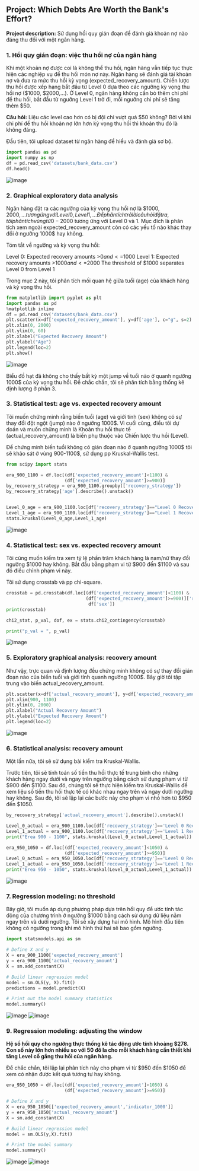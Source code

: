 ## Project: Which Debts Are Worth the Bank's Effort?

**Project description:** Sử dụng hồi quy gián đoạn để đánh giá khoản nợ nào đáng thu đối với một ngân hàng.

### 1. Hồi quy gián đoạn: việc thu hồi nợ của ngân hàng
Khi một khoản nợ được coi là không thể thu hồi, ngân hàng vẫn tiếp tục thực hiện các nghiệp vụ để thu hồi món nợ này. Ngân hàng sẽ đánh giá tài khoản nợ và đưa ra mức thu hồi kỳ vọng (expected_recovery_amount). Chiến lược thu hồi được xếp hạng bắt đầu từ Level 0 dựa theo các ngưỡng kỳ vọng thu hồi nợ ($1000, $2000,...). Ở Level 0, ngân hàng không cần bỏ thêm chi phí để thu hồi, bắt đầu từ ngưỡng Level 1 trở đi, mỗi ngưỡng chi phí sẽ tăng thêm $50.

**Câu hỏi:** Liệu các level cao hơn có bị đội chi vượt quá $50 không? Bởi vì khi chi phí để thu hồi khoản nợ lớn hơn kỳ vọng thu hồi thì khoản thu đó là không đáng.

Đầu tiên, tôi upload dataset từ ngân hàng để hiểu và đánh giá sơ bộ.

```python
import pandas as pd
import numpy as np
df = pd.read_csv('datasets/bank_data.csv') 
df.head()
```
![image](https://user-images.githubusercontent.com/118591981/203523919-6555282a-7814-428c-ac01-0745b4de8407.png)

### 2. Graphical exploratory data analysis
Ngân hàng đặt ra các ngưỡng của kỳ vọng thu hồi nợ là $1000, $2000,... tương ứng với Level 0, Level 1,... Để phân tích trả lời câu hỏi đặt ra, tôi phân tích vùng từ 0-2000$ tương ứng với Level 0 và 1. Mục đích là phân tích xem ngoài expected_recovery_amount còn có các yếu tố nào khác thay đổi ở ngưỡng 1000$ hay không. 

Tóm tắt về ngưỡng và kỳ vọng thu hồi:

Level 0: Expected recovery amounts >$0 and <=$1000
Level 1: Expected recovery amounts >$1000 and <=$2000
The threshold of $1000 separates Level 0 from Level 1

Trong mục 2 này, tôi phân tích mối quan hệ giữa tuổi (age) của khách hàng và kỳ vọng thu hồi.

```python
from matplotlib import pyplot as plt
import pandas as pd
%matplotlib inline
df = pd.read_csv('datasets/bank_data.csv') 
plt.scatter(x=df['expected_recovery_amount'], y=df['age'], c="g", s=2)
plt.xlim(0, 2000)
plt.ylim(0, 60)
plt.xlabel("Expected Recovery Amount")
plt.ylabel("Age")
plt.legend(loc=2)
plt.show()
```

![image](https://user-images.githubusercontent.com/118591981/203525844-c2111c11-114e-4ac5-9076-bd54cac34bb7.png)

Biểu đồ hạt đã không cho thấy bất kỳ một jump về tuổi nào ở quanh ngưỡng 1000$ của kỳ vọng thu hồi. Để chắc chắn, tôi sẽ phân tích bằng thống kê định lượng ở phần 3.

### 3. Statistical test: age vs. expected recovery amount
Tôi muốn chứng minh rằng biến tuổi (age) và giới tính (sex) không có sự thay đổi đột ngột (jump) nào ở ngưỡng 1000$. Vì cuối cùng, điều tôi dự doán và muốn chững minh là Khoản thu hồi thực tế (actual_recovery_amount) là biến phụ thuộc vào Chiến lược thu hồi (Level).

Để chứng minh biến tuổi không có gián đoạn nào ở quanh ngưỡng 1000$ tôi sẽ khảo sát ở vùng 900-1100$, sử dụng pp Kruskal-Wallis test.

```python
from scipy import stats

era_900_1100 = df.loc[(df['expected_recovery_amount']<1100) & 
                      (df['expected_recovery_amount']>=900)]
by_recovery_strategy = era_900_1100.groupby(['recovery_strategy'])
by_recovery_strategy['age'].describe().unstack()


Level_0_age = era_900_1100.loc[df['recovery_strategy']=="Level 0 Recovery"]['age']
Level_1_age = era_900_1100.loc[df['recovery_strategy']=="Level 1 Recovery"]['age']
stats.kruskal(Level_0_age,Level_1_age) 
```
![image](https://user-images.githubusercontent.com/118591981/203528428-0f9685f7-20f1-42e2-b5ef-c240d52180d7.png)

### 4. Statistical test: sex vs. expected recovery amount
Tôi cũng muốn kiểm tra xem tỷ lệ phần trăm khách hàng là nam/nữ thay đổi ngưỡng $1000 hay không. Bắt đầu bằng phạm vi từ $900 đến $1100 và sau đó điều chỉnh phạm vi này.

Tôi sử dụng crosstab và pp chi-square.

```python
crosstab = pd.crosstab(df.loc[(df['expected_recovery_amount']<1100) &
                              (df['expected_recovery_amount']>=900)]['recovery_strategy'],
                               df['sex'])
print(crosstab)

chi2_stat, p_val, dof, ex = stats.chi2_contingency(crosstab)

print("p_val = ", p_val)
```
![image](https://user-images.githubusercontent.com/118591981/203530109-646735b4-3a49-4082-a1b5-8c364eb62f62.png)

### 5. Exploratory graphical analysis: recovery amount
Như vậy, trực quan và định lượng đều chứng minh không có sự thay đổi gián đoạn nào của biến tuổi và giới tính quanh ngưỡng 1000$. Bây giờ tôi tập trung vào biến actual_recovery_amount.

```python
plt.scatter(x=df['actual_recovery_amount'], y=df['expected_recovery_amount'], c="g", s=2)
plt.xlim(900, 1100)
plt.ylim(0, 2000)
plt.xlabel("Actual Recovery Amount")
plt.ylabel("Expected Recovery Amount")
plt.legend(loc=2)
```
![image](https://user-images.githubusercontent.com/118591981/203530765-c8c46351-14ce-4a50-a97a-e67434282c17.png)

### 6. Statistical analysis: recovery amount
Một lần nữa, tôi sẽ sử dụng bài kiểm tra Kruskal-Wallis.

Trước tiên, tôi sẽ tính toán số tiền thu hồi thực tế trung bình cho những khách hàng ngay dưới và ngay trên ngưỡng bằng cách sử dụng phạm vi từ $900 đến $1100. Sau đó, chúng tôi sẽ thực hiện kiểm tra Kruskal-Wallis để xem liệu số tiền thu hồi thực tế có khác nhau ngay trên và ngay dưới ngưỡng hay không. Sau đó, tôi sẽ lặp lại các bước này cho phạm vi nhỏ hơn từ $950 đến $1050.

```python
by_recovery_strategy['actual_recovery_amount'].describe().unstack()

Level_0_actual = era_900_1100.loc[df['recovery_strategy']=='Level 0 Recovery']['actual_recovery_amount']
Level_1_actual = era_900_1100.loc[df['recovery_strategy']=='Level 1 Recovery']['actual_recovery_amount']
print("Erea 900 - 1100", stats.kruskal(Level_0_actual,Level_1_actual)) 

era_950_1050 = df.loc[(df['expected_recovery_amount']<1050) & 
                      (df['expected_recovery_amount']>=950)]
Level_0_actual = era_950_1050.loc[df['recovery_strategy']=='Level 0 Recovery']['actual_recovery_amount']
Level_1_actual = era_950_1050.loc[df['recovery_strategy']=='Level 1 Recovery']['actual_recovery_amount']
print("Erea 950 - 1050", stats.kruskal(Level_0_actual,Level_1_actual))
```
![image](https://user-images.githubusercontent.com/118591981/203531467-23a42503-94c9-4726-928d-a91261eef44e.png)

### 7. Regression modeling: no threshold
Bây giờ, tôi muốn áp dụng phương pháp dựa trên hồi quy để ước tính tác động của chương trình ở ngưỡng $1000 bằng cách sử dụng dữ liệu nằm ngay trên và dưới ngưỡng. Tôi sẽ xây dựng hai mô hình. Mô hình đầu tiên không có ngưỡng trong khi mô hình thứ hai sẽ bao gồm ngưỡng.

```python
import statsmodels.api as sm

# Define X and y
X = era_900_1100['expected_recovery_amount']
y = era_900_1100['actual_recovery_amount']
X = sm.add_constant(X)

# Build linear regression model
model = sm.OLS(y, X).fit()
predictions = model.predict(X)

# Print out the model summary statistics
model.summary()
```

![image](https://user-images.githubusercontent.com/118591981/203532514-8529161c-04ce-4dc8-948f-23d0ad11cf63.png)
![image](https://user-images.githubusercontent.com/118591981/203532615-32fd42fa-04b0-4dd3-932f-d9f9c4e1cde4.png)

### 9. Regression modeling: adjusting the window
**Hệ số hồi quy cho ngưỡng thực thống kê tác động ước tính khoảng $278. Con số này lớn hơn nhiều so với 50 đô la cho mỗi khách hàng cần thiết khi tăng Level cố gắng thu hồi của ngân hàng.**

Để chắc chắn, tôi lặp lại phân tích này cho phạm vi từ $950 đến $1050 để xem có nhận được kết quả tương tự hay không.

```python
era_950_1050 = df.loc[(df['expected_recovery_amount']<1050) & 
                      (df['expected_recovery_amount']>=950)]

# Define X and y 
X = era_950_1050[['expected_recovery_amount','indicator_1000']]
y = era_950_1050['actual_recovery_amount']
X = sm.add_constant(X)

# Build linear regression model
model = sm.OLS(y,X).fit()

# Print the model summary
model.summary()
```
![image](https://user-images.githubusercontent.com/118591981/203533449-476079a1-642e-440f-a3e7-37fbffe018ff.png)
![image](https://user-images.githubusercontent.com/118591981/203533509-d5a46120-1c27-412c-81eb-5d096cb21aa0.png)

